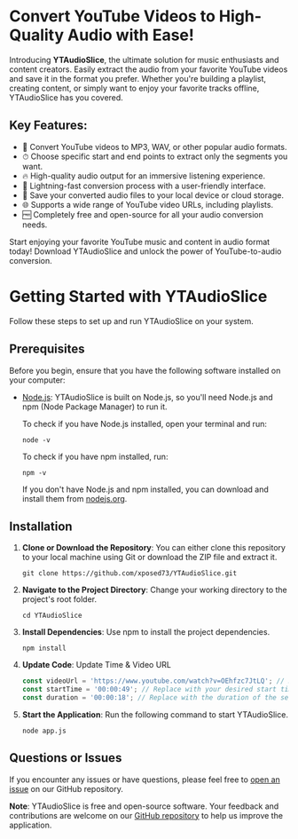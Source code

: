 # Convert YouTube Videos to High-Quality Audio with Ease!

Introducing **YTAudioSlice**, the ultimate solution for music enthusiasts and content creators. Easily extract the audio from your favorite YouTube videos and save it in the format you prefer. Whether you're building a playlist, creating content, or simply want to enjoy your favorite tracks offline, YTAudioSlice has you covered.

## Key Features:

- 🎵 Convert YouTube videos to MP3, WAV, or other popular audio formats.
- ⏱ Choose specific start and end points to extract only the segments you want.
- 🔥 High-quality audio output for an immersive listening experience.
- 🚀 Lightning-fast conversion process with a user-friendly interface.
- 💾 Save your converted audio files to your local device or cloud storage.
- 🌐 Supports a wide range of YouTube video URLs, including playlists.
- 🆓 Completely free and open-source for all your audio conversion needs.

Start enjoying your favorite YouTube music and content in audio format today! Download YTAudioSlice and unlock the power of YouTube-to-audio conversion.


# Getting Started with YTAudioSlice

Follow these steps to set up and run YTAudioSlice on your system.

## Prerequisites

Before you begin, ensure that you have the following software installed on your computer:

- [Node.js](https://nodejs.org/): YTAudioSlice is built on Node.js, so you'll need Node.js and npm (Node Package Manager) to run it. 

    To check if you have Node.js installed, open your terminal and run:
    ```shell
    node -v
    ```

    To check if you have npm installed, run:
    ```shell
    npm -v
    ```

    If you don't have Node.js and npm installed, you can download and install them from [nodejs.org](https://nodejs.org/).

## Installation

1. **Clone or Download the Repository**: You can either clone this repository to your local machine using Git or download the ZIP file and extract it.

    ```shell
    git clone https://github.com/xposed73/YTAudioSlice.git
    ```

2. **Navigate to the Project Directory**: Change your working directory to the project's root folder.

    ```shell
    cd YTAudioSlice
    ```

3. **Install Dependencies**: Use npm to install the project dependencies.

    ```shell
    npm install
    ```

4.  **Update Code**: Update Time & Video URL

    ```javascript
    const videoUrl = 'https://www.youtube.com/watch?v=OEhfzc7JtLQ'; // Replace with your youtube video url
    const startTime = '00:00:49'; // Replace with your desired start time (e.g., 30 seconds)
    const duration = '00:00:18'; // Replace with the duration of the segment you want (e.g., 1 minute)
    ```
    
5. **Start the Application**: Run the following command to start YTAudioSlice.

    ```shell
    node app.js
    ```

## Questions or Issues

If you encounter any issues or have questions, please feel free to [open an issue](https://github.com/xposed73/YTAudioSlice/issues) on our GitHub repository.

**Note**: YTAudioSlice is free and open-source software. Your feedback and contributions are welcome on our [GitHub repository](https://github.com/xposed73/YTAudioSlice) to help us improve the application.
